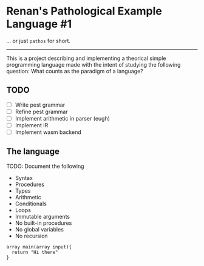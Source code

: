 
# Renan's Pathological Example Language #1

... or just `pathos` for short.

---

This is a project describing and implementing a theorical simple
programming language made with the intent of studying the following
question: What counts as the paradigm of a language?

## TODO

- [ ] Write pest grammar
- [ ] Refine pest grammar
- [ ] Implement arithmetic in parser (eugh)
- [ ] Implement IR
- [ ] Implement wasm backend

## The language

TODO: Document the following
- Syntax
- Procedures
- Types
- Arithmetic
- Conditionals
- Loops
- Immutable arguments
- No built-in procedures
- No global variables
- No recursion

```
array main(array input){
  return "Hi there"
}
```

